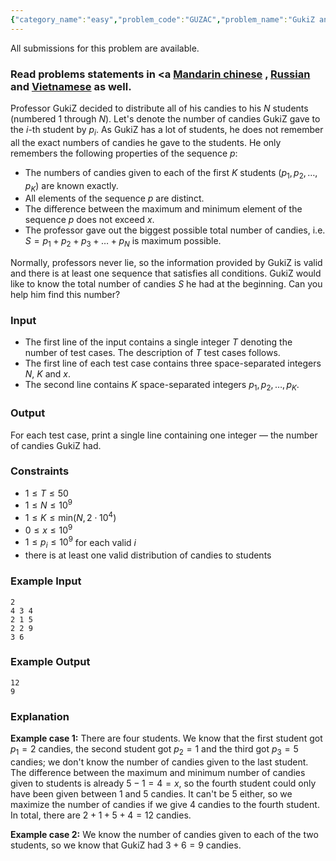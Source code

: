 ```yaml
---
{"category_name":"easy","problem_code":"GUZAC","problem_name":"GukiZ and Candies","languages_supported":{"0":"C","1":"CPP14","2":"JAVA","3":"PYTH","4":"PYTH 3.6","5":"PYPY","6":"CS2","7":"PAS fpc","8":"PAS gpc","9":"RUBY","10":"PHP","11":"GO","12":"NODEJS","13":"HASK","14":"rust","15":"SCALA","16":"swift","17":"D","18":"PERL","19":"FORT","20":"WSPC","21":"ADA","22":"CAML","23":"ICK","24":"BF","25":"ASM","26":"CLPS","27":"PRLG","28":"ICON","29":"SCM qobi","30":"PIKE","31":"ST","32":"NICE","33":"LUA","34":"BASH","35":"NEM","36":"LISP sbcl","37":"LISP clisp","38":"SCM guile","39":"JS","40":"ERL","41":"TCL","42":"kotlin","43":"PERL6","44":"TEXT","45":"SCM chicken","46":"PYP3","47":"CLOJ","48":"COB","49":"FS"},"max_timelimit":1,"source_sizelimit":50000,"problem_author":"allllekssssa","problem_tester":null,"date_added":"12-08-2018","tags":{"0":"allllekssssa","1":"cook","2":"cook97","3":"greedy","4":"math","5":"taran_1407"},"editorial_url":"https://discuss.codechef.com/problems/GUZAC","time":{"view_start_date":1534703400,"submit_start_date":1534703400,"visible_start_date":1534703400,"end_date":1735669800},"is_direct_submittable":false,"layout":"problem"}
---
```

<span class="solution-visible-txt">All submissions for this problem are available.</span><h3>Read problems statements in <a <a href="http://www.codechef.com/download/translated/COOK97/mandarin/GUZAC.pdf" target="_blank">Mandarin chinese</a>
, <a href="http://www.codechef.com/download/translated/COOK97/russian/GUZAC.pdf" target="_blank">Russian</a> and <a href="http://www.codechef.com/download/translated/COOK97/vietnamese/GUZAC.pdf" target="_blank">Vietnamese</a> as well.</h3>

Professor GukiZ decided to distribute all of his candies to his $N$ students (numbered $1$ through $N$). Let's denote the number of candies GukiZ gave to the $i$-th student by $p_i$. As GukiZ has a lot of students, he does not remember all the exact numbers of candies he gave to the students. He only remembers the following properties of the sequence $p$:
- The numbers of candies given to each of the first $K$ students ($p_1, p_2, \dots, p_K$) are known exactly.
- All elements of the sequence $p$ are distinct.
- The difference between the maximum and minimum element of the sequence $p$ does not exceed $x$.
- The professor gave out the biggest possible total number of candies, i.e. $S = p_1 + p_2 + p_3 + \ldots + p_N$ is maximum possible.

Normally, professors never lie, so the information provided by GukiZ is valid and there is at least one sequence that satisfies all conditions. GukiZ would like to know the total number of candies $S$ he had at the beginning. Can you help him find this number?

### Input
- The first line of the input contains a single integer $T$ denoting the number of test cases. The description of $T$ test cases follows.
- The first line of each test case contains three space-separated integers $N$, $K$ and $x$.
- The second line contains $K$ space-separated integers $p_1, p_2, \dots, p_K$.

### Output
For each test case, print a single line containing one integer — the number of candies GukiZ had.

### Constraints
- $1 \le T \le 50$
- $1 \le N \le 10^9$
- $1 \le K \le \mathrm{min}(N, 2 \cdot 10^4)$ 
- $0  \le x \le 10^9$
- $1 \le p_i \le 10^9$ for each valid $i$
- there is at least one valid distribution of candies to students

### Example Input
```
2
4 3 4 
2 1 5
2 2 9
3 6
```

### Example Output
```
12
9
```

### Explanation
**Example case 1:** There are four students. We know that the first student got $p_1 = 2$ candies, the second student got $p_2 = 1$ and the third got $p_3 = 5$ candies; we don't know the number of candies given to the last student. The difference between the maximum and minimum number of candies given to students is already $5-1 = 4 = x$, so the fourth student could only have been given between $1$ and $5$ candies. It can't be $5$ either, so we maximize the number of candies if we give $4$ candies to the fourth student. In total, there are $2 + 1 + 5 + 4 = 12$ candies.

**Example case 2:** We know the number of candies given to each of the two students, so we know that GukiZ had $3 + 6 = 9$ candies. 
